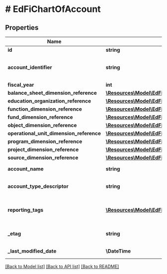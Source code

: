 # # EdFiChartOfAccount

## Properties

Name | Type | Description | Notes
------------ | ------------- | ------------- | -------------
**id** | **string** |  | [optional]
**account_identifier** | **string** | SEA populated code value for the valid combination of account dimensions under which financials are reported. |
**fiscal_year** | **int** | The fiscal year for the account |
**balance_sheet_dimension_reference** | [**\Resources\Model\EdFiBalanceSheetDimensionReference**](EdFiBalanceSheetDimensionReference.md) |  | [optional]
**education_organization_reference** | [**\Resources\Model\EdFiEducationOrganizationReference**](EdFiEducationOrganizationReference.md) |  |
**function_dimension_reference** | [**\Resources\Model\EdFiFunctionDimensionReference**](EdFiFunctionDimensionReference.md) |  | [optional]
**fund_dimension_reference** | [**\Resources\Model\EdFiFundDimensionReference**](EdFiFundDimensionReference.md) |  | [optional]
**object_dimension_reference** | [**\Resources\Model\EdFiObjectDimensionReference**](EdFiObjectDimensionReference.md) |  | [optional]
**operational_unit_dimension_reference** | [**\Resources\Model\EdFiOperationalUnitDimensionReference**](EdFiOperationalUnitDimensionReference.md) |  | [optional]
**program_dimension_reference** | [**\Resources\Model\EdFiProgramDimensionReference**](EdFiProgramDimensionReference.md) |  | [optional]
**project_dimension_reference** | [**\Resources\Model\EdFiProjectDimensionReference**](EdFiProjectDimensionReference.md) |  | [optional]
**source_dimension_reference** | [**\Resources\Model\EdFiSourceDimensionReference**](EdFiSourceDimensionReference.md) |  | [optional]
**account_name** | **string** | A descriptive name for the account. | [optional]
**account_type_descriptor** | **string** | The type of account used in accounting such as revenue, expenditure, or balance sheet. |
**reporting_tags** | [**\Resources\Model\EdFiChartOfAccountReportingTag[]**](EdFiChartOfAccountReportingTag.md) | An unordered collection of chartOfAccountReportingTags. Optional tag for accountability reporting. | [optional]
**_etag** | **string** | A unique system-generated value that identifies the version of the resource. | [optional]
**_last_modified_date** | **\DateTime** | The date and time the resource was last modified. | [optional]

[[Back to Model list]](../../README.md#models) [[Back to API list]](../../README.md#endpoints) [[Back to README]](../../README.md)

